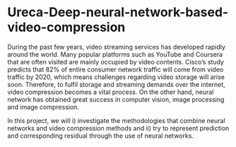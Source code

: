 # Ureca-Deep-neural-network-based-video-compression

During the past few years, video streaming services has developed rapidly around the world. Many popular platforms such as YouTube and Coursera that are often visited are mainly occupied by video contents. Cisco’s study predicts that 82% of entire consumer network traffic will come from video traffic by 2020, which means challenges regarding video storage will arise soon. Therefore, to fulfil storage and streaming demands over the internet, video compression becomes a vital process. On the other hand, neural network has obtained great success in computer vision, image processing and image compression. 

In this project, we will i) investigate the methodologies that combine neural networks and video compression methods and ii) try to represent prediction and corresponding residual through the use of neural networks.
